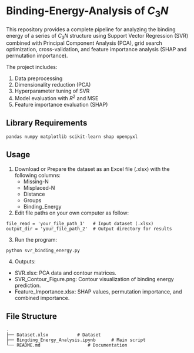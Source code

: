 # Binding-Energy-Analysis of $C_3N$
This repository provides a complete pipeline for analyzing the binding energy of a series of $C_3N$ structure using Support Vector Regression (SVR) combined with Principal Component Analysis (PCA), grid search optimization, cross-validation, and feature importance analysis (SHAP and permutation importance).

The project includes:
1. Data preprocessing
2. Dimensionality reduction (PCA)
3. Hyperparameter tuning of SVR
4. Model evaluation with $R^2$ and MSE
5. Feature importance evaluation (SHAP)

## Library Requirements
```pandas numpy matplotlib scikit-learn shap openpyxl```

## Usage
1. Download or Prepare the dataset as an Excel file (.xlsx) with the following columns:
    + Missing-N
    + Misplaced-N
    + Distance
    + Groups
    + Binding_Energy
2. Edit file paths on your own computer as follow:
```
file_read = 'your_file_path_1'   # Input dataset (.xlsx)
output_dir = 'your_file_path_2'  # Output directory for results
```
3. Run the program:
```
python svr_binding_energy.py
```
4. Outputs:
+ SVR.xlsx: PCA data and contour matrices.
+ SVR_Contour_Figure.png: Contour visualization of binding energy prediction.
+ Feature_Importance.xlsx: SHAP values, permutation importance, and combined importance.


## File Structure
```
.
├── Dataset.xlsx           # Dataset
├── Bingding_Energy_Analysis.ipynb      # Main script
└── README.md                  # Documentation
```

